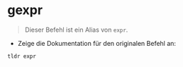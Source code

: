 # gexpr

> Dieser Befehl ist ein Alias von `expr`.

- Zeige die Dokumentation für den originalen Befehl an:

`tldr expr`
